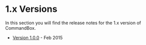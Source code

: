 # 1.x Versions

In this section you will find the release notes for the 1.x version of CommandBox. 

* [Version 1.0.0](whats-in-1.0.0.md) - Feb 2015

